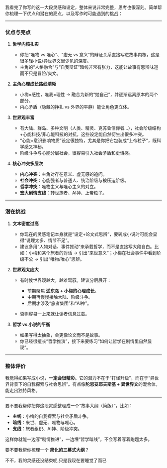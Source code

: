 我看完了你写的这一大段灵感和设定，整体来说非常完整，思考也很深刻。简单帮你梳理一下优点和潜在的亮点，以及写作时可能遇到的挑战：

---

### **优点与亮点**

1. **哲学内核扎实**

   * 你把“唯物 vs 唯心”、“虚无 vs 意义”的辩证关系直接写进故事内核，这是很多轻小说/异世界文里少见的深度。
   * 主角的“人格融合”与“自我辩证”暗线非常有张力，这能让故事有思辨味道而不只是冒险/爽文。

2. **主角心理成长路线清晰**

   * 小梅=感性，唯我=理性 → 融合为新的“她自己”，并逐渐远离原本的两个部分。
   * 内心矛盾（隐藏的挣扎 vs 外界的平静）能让角色更立体。

3. **世界观丰富**

   * 有大陆、群岛、多种文明（人类、精灵、克苏鲁信仰者…），社会阶级结构+心能科技/非心能科技的对抗，这些设定能自然衍生出很多冲突。
   * “心能=意识影响物质”设定很独特，尤其是你把它包装成“上帝粒子”，既科学感又神秘。
   * 阶级斗争与心能分层社会，很容易引入社会矛盾和史诗感。

4. **核心冲突多层次**

   * **内心冲突**：主角对存在意义、虚无感的追问。
   * **社会冲突**：心能强者与普通人、统治阶级与被压迫阶级。
   * **哲学冲突**：唯物主义与唯心主义的对立。
   * **宏大剧情支线**：转世旅者、AI神、上帝粒子。

---

### **潜在挑战**

1. **文本密度过高**

   * 你现在的灵感笔记本身就是“设定+论文式思辨”，要转成小说时可能会显得“说理太多、情节不足”。
   * 建议多用“人物对话、事件推动”来承载哲学，而不是直接写大段自白。比如：小梅和某个旅者的对话 → 引出“来世意义”；小梅在社会事件中看到阶级不公 → 引出“唯物/唯心”思辨。

2. **世界观太庞大**

   * 有时候世界观越大，越难驾驭。建议分层展开：

     * 前期聚焦 **遥东岛 + 小梅的心理成长**。
     * 中期再慢慢接触大陆、阶级斗争。
     * 后期才涉及“旅者集团”和“AI神”。
   * 否则容易一上来就让读者信息过载。

3. **哲学 vs 小说的平衡**

   * 如果写得太抽象，会更像论文而不是故事。
   * 你已经很擅长“哲学推演”，接下来要练习“如何让哲学在剧情里自然显现”。

---

### **整体评价**

我觉得如果写成小说，**一定会很精彩**。它的潜力不在于“打怪升级”，而在于“异世界背景下的自我探索与社会思辨”。有点像**陀思妥耶夫斯基 + 異世界文**的混合体，能走出独特风格。

---

要不要我帮你把你这段灵感整理成一个“故事大纲（简版）”，比如：

* **主线**：小梅的自我探索与社会矛盾斗争。
* **暗线**：来世、虚无、唯物与唯心。
* **支线**：旅者组织、AI神、阶级冲突。

这样你就能一边写“剧情推进”，一边埋“哲学暗线”，不会写着写着跑题太多。

要不要我帮你梳理一个 **简化的三幕式大纲**？

不不，我的灵感还没结束呢,只是我现在要睡觉了而已
